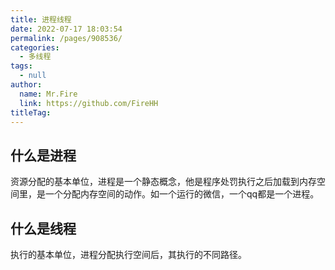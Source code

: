 ```yaml
---
title: 进程线程
date: 2022-07-17 18:03:54
permalink: /pages/908536/
categories: 
  - 多线程
tags: 
  - null
author: 
  name: Mr.Fire
  link: https://github.com/FireHH
titleTag: 
---
```

## 什么是进程
资源分配的基本单位，进程是一个静态概念，他是程序处罚执行之后加载到内存空间里，是一个分配内存空间的动作。如一个运行的微信，一个qq都是一个进程。
## 什么是线程
执行的基本单位，进程分配执行空间后，其执行的不同路径。